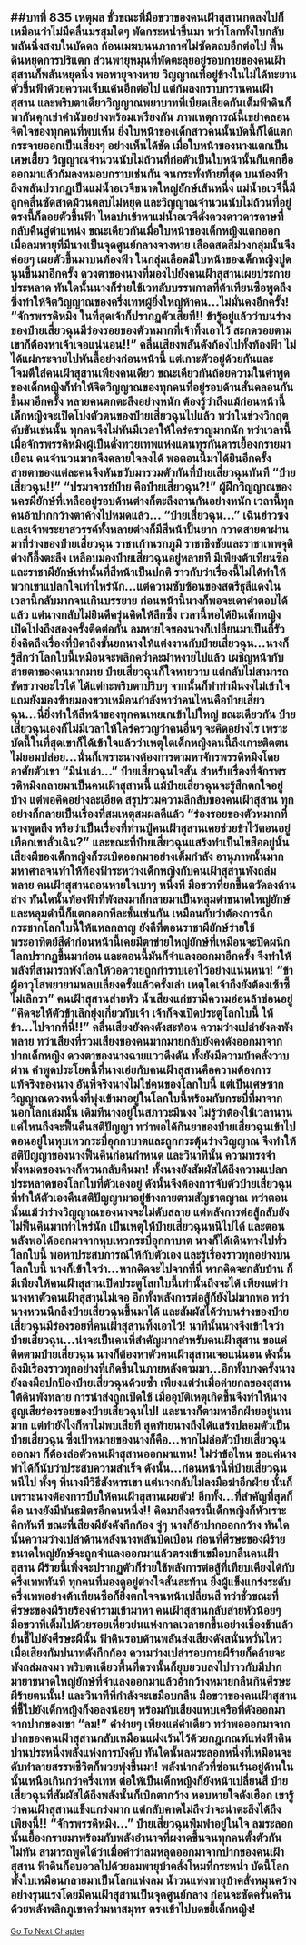 ##บทที่ 835 เหตุผล
ชั่วขณะที่มือขวาของคนเฝ้าสุสานกดลงไปก็เหมือนว่าไม่มีคลื่นมรสุมใดๆ พัดกระหน่ำขึ้นมา ทว่าโลกทั้งใบกลับพลันนิ่งสงบในบัดดล
ก้อนเมฆบนนภากาศไม่ซัดตลบอีกต่อไป พื้นดินหยุดการปริแตก ส่วนพายุหมุนที่พัดตะลุยอยู่รอบกายของคนเฝ้าสุสานก็พลันหยุดนิ่ง พอพายุจางหาย วิญญาณที่อยู่ข้างในไม่ได้ทะยานตัวขึ้นฟ้าด้วยความเจ็บแค้นอีกต่อไป แต่ก้มลงกราบกรานคนเฝ้าสุสาน และพริบตาเดียววิญญาณพยาบาทที่เบียดเสียดกันเต็มฟ้าดินก็พากันคุกเข่าคำนับอย่างพร้อมเพรียงกัน
ภาพเหตุการณ์นี้เขย่าคลอนจิตใจของทุกคนที่พบเห็น ยิ่งใบหน้าของเด็กสาวคนนั้นบัดนี้ก็ได้แตกกระจายออกเป็นเสี่ยงๆ อย่างเห็นได้ชัด เมื่อใบหน้าของนางแตกเป็นเศษเสี้ยว วิญญาณจำนวนนับไม่ถ้วนที่ก่อตัวเป็นใบหน้านั้นก็แตกฮือออกมาแล้วก้มลงหมอบกราบเช่นกัน
จนกระทั่งท้ายที่สุด บนท้องฟ้าถึงพลันปรากฏเป็นแม่น้ำอเวจีขนาดใหญ่ยักษ์เส้นหนึ่ง แม่น้ำอเวจีนี้มีลูกคลื่นซัดสาดม้วนตลบไม่หยุด และวิญญาณจำนวนนับไม่ถ้วนที่อยู่ตรงนี้ก็ลอยตัวขึ้นฟ้า ไหลบ่าเข้าหาแม่น้ำอเวจีดั่งดวงดาวดารดาษที่กลับคืนสู่ตำแหน่ง
ขณะเดียวกันเมื่อใบหน้าของเด็กหญิงแตกออก เมื่อลมพายุที่มีนางเป็นจุดศูนย์กลางจางหาย เลือดสดสีม่วงกลุ่มนั้นจึงค่อยๆ เผยตัวขึ้นมาบนท้องฟ้า ในกลุ่มเลือดมีใบหน้าของเด็กหญิงปูดนูนขึ้นมาอีกครั้ง ดวงตาของนางที่มองไปยังคนเฝ้าสุสานเผยประกายประหลาด ทันใดนั้นนางก็ร่ายใช้เวทลับบรรพกาลที่ต้าเทียนซือพูดถึงซึ่งทำให้จิตวิญญาณของครึ่งเทพผู้ยิ่งใหญ่ห้าคน...ไม่มั่นคงอีกครั้ง!
“จักรพรรดิหมิง ในที่สุดเจ้าก็ปรากฏตัวเสียที!! ข้ารู้อยู่แล้วว่าบนร่างของป๋ายเสี่ยวฉุนมีร่องรอยของตัวหมากที่เจ้าทิ้งเอาไว้ สะกดรอยตามเขาก็ต้องหาเจ้าเจอแน่นอน!!”
คลื่นเสียงพลันดังก้องไปทั้งท้องฟ้า ไม่ได้แผ่กระจายไปพันลี้อย่างก่อนหน้านี้ แต่เกาะตัวอยู่ด้วยกันและโจมตีใส่คนเฝ้าสุสานเพียงคนเดียว ขณะเดียวกันถ้อยความในคำพูดของเด็กหญิงก็ทำให้จิตวิญญาณของทุกคนที่อยู่รอบด้านสั่นคลอนกันขึ้นมาอีกครั้ง หลายคนตกตะลึงอย่างหนัก
ต้องรู้ว่าถึงแม้ก่อนหน้านี้เด็กหญิงจะเปิดโปงตัวตนของป๋ายเสี่ยวฉุนไปแล้ว ทว่าในช่วงวิกฤตคับขันเช่นนั้น ทุกคนจึงไม่ทันมีเวลาให้ใคร่ครวญมากนัก ทว่าเวลานี้เมื่อจักรพรรดิหมิงผู้เป็นดั่งทวยเทพแห่งแดนทุรกันดารเยื้องกรายมาเยือน คนจำนวนมากจึงคลายใจลงได้ พอตอนนี้มาได้ยินอีกครั้ง สายตาของแต่ละคนจึงหันขวับมารวมตัวกันที่ป๋ายเสี่ยวฉุนทันที
“ป๋ายเสี่ยวฉุน!!”
“ปรมาจารย์ป๋าย คือป๋ายเสี่ยวฉุน?!” ผู้ฝึกวิญญาณของนครผียักษ์ที่เหลืออยู่รอบด้านต่างก็ตะลึงลานกันอย่างหนัก เวลานี้ทุกคนอ้าปากกว้างตาค้างไปหมดแล้ว...
“ป๋ายเสี่ยวฉุน...” เฉินฮ่าวซงและเจ้าพระยาสวรรค์ทั้งหลายต่างก็มีสีหน้าปั้นยาก กวาดสายตาผ่านมาที่ร่างของป๋ายเสี่ยวฉุน
ราชาเก้านรกภูมิ ราชาชิงชัยและราชาเทพจุติต่างก็อึ้งตะลึง เหลือบมองป๋ายเสี่ยวฉุนอยู่หลายที
มีเพียงต้าเทียนซือและราชาผียักษ์เท่านั้นที่สีหน้าเป็นปกติ ราวกับว่าเรื่องนี้ไม่ได้ทำให้พวกเขาแปลกใจเท่าไหร่นัก...แต่ความซับซ้อนของสตรีธุลีแดงในเวลานี้กลับมากจนเกินบรรยาย
ก่อนหน้านี้นางก็พอจะเดาคำตอบได้แล้ว แต่นางกลับไม่ยินดีครุ่นคิดให้ลึกซึ้ง เวลานี้พอได้ยินเด็กหญิงเปิดโปงถึงสองครั้งติดต่อกัน ลมหายใจของนางก็เปลี่ยนมาเป็นถี่รัว ยิ่งคิดถึงเรื่องที่บิดาถึงขั้นยกนางให้แต่งงานกับป๋ายเสี่ยวฉุน...นางก็รู้สึกว่าโลกใบนี้เหมือนจะพลิกคว่ำคะมำหงายไปแล้ว
เผชิญหน้ากับสายตาของคนมากมาย ป๋ายเสี่ยวฉุนก็ใจหายวาบ แต่กลับไม่สามารถขัดขวางอะไรได้ ได้แต่กะพริบตาปริบๆ จากนั้นก็ทำท่ามึนงงไม่เข้าใจ แถมยังมองซ้ายมองขวาเหมือนกำลังหาว่าคนไหนคือป๋ายเสี่ยวฉุน...นี่ยิ่งทำให้สีหน้าของทุกคนเหยเกเข้าไปใหญ่
ขณะเดียวกัน ป๋ายเสี่ยวฉุนเองก็ไม่มีเวลาให้ใคร่ครวญว่าคนอื่นๆ จะคิดอย่างไร เพราะบัดนี้ในที่สุดเขาก็ได้เข้าใจแล้วว่าเหตุใดเด็กหญิงคนนี้ถึงเกาะติดตนไม่ยอมปล่อย...นั่นก็เพราะนางต้องการตามหาจักรพรรดิหมิงโดยอาศัยตัวเขา
“มิน่าเล่า...” ป๋ายเสี่ยวฉุนใจสั่น สำหรับเรื่องที่จักรพรรดิหมิงกลายมาเป็นคนเฝ้าสุสานนี้ แม้ป๋ายเสี่ยวฉุนจะรู้สึกตกใจอยู่บ้าง แต่พอคิดอย่างละเอียด สรุปรวมความลึกลับของคนเฝ้าสุสาน ทุกอย่างก็กลายเป็นเรื่องที่สมเหตุสมผลดีแล้ว
“ร่องรอยของตัวหมากที่นางพูดถึง หรือว่าเป็นเรื่องที่ท่านปู่คนเฝ้าสุสานเคยช่วยข้าไว้ตอนอยู่เทือกเขาลั่วเฉิน?”
และขณะที่ป๋ายเสี่ยวฉุนแสร้งทำเป็นไขสืออยู่นั้น เสียงผีของเด็กหญิงก็ระเบิดออกมาอย่างเต็มกำลัง อานุภาพนั้นมากมหาศาลจนทำให้ท้องฟ้าระหว่างเด็กหญิงกับคนเฝ้าสุสานพังถล่มทลาย คนเฝ้าสุสานถอนหายใจเบาๆ หนึ่งที มือขวาที่ยกขึ้นตวัดลงด้านล่าง ทันใดนั้นท้องฟ้าที่พังลงมาก็กลายมาเป็นหลุมดำขนาดใหญ่ยักษ์ และหลุมดำนี้ก็แตกออกทีละชั้นเช่นกัน เหมือนกับว่าต้องการฉีกกระชากโลกใบนี้ให้แหลกลาญ ยังดีที่ตอนราชาผียักษ์ร่ายใช้พระอาทิตย์สีดำก่อนหน้านี้เคยมีตาข่ายใหญ่ยักษ์ที่เหมือนจะปิดผนึกโลกปรากฏขึ้นมาก่อน และตอนนี้มันก็จำแลงออกมาอีกครั้ง จึงทำให้พลังที่สามารถพังโลกให้วอดวายถูกกำราบเอาไว้อย่างแน่นหนา!
“ข้าผู้อาวุโสพยายามหลบเลี่ยงครั้งแล้วครั้งเล่า เหตุใดเจ้าถึงยังต้องเซ้าซี้ไม่เลิกรา” คนเฝ้าสุสานส่ายหัว น้ำเสียงแก่ชรามีความอ่อนล้าซ่อนอยู่
“คิดจะให้ตัวข้าเลิกยุ่งเกี่ยวกับเจ้า เจ้าก็จงเปิดประตูโลกใบนี้ ให้ข้า...ไปจากที่นี่!!” คลื่นเสียงยังคงดังสะท้อน ความว่างเปล่ายังคงพังทลาย ทว่าเสียงที่รวมเสียงของคนมากมายกลับยังคงดังออกมาจากปากเด็กหญิง
ดวงตาของนางฉายแววดึงดัน ทั้งยังมีความบ้าคลั่งวาบผ่าน คำพูดประโยคนี้ที่นางเอ่ยกับคนเฝ้าสุสานคือความต้องการแท้จริงของนาง อันที่จริงนางไม่ใช่คนของโลกใบนี้ แต่เป็นเศษซากวิญญาณดวงหนึ่งที่พุ่งเข้ามาอยู่ในโลกใบนี้พร้อมกับกระบี่ที่มาจากนอกโลกเล่มนั้น
เดิมทีนางอยู่ในสภาวะมึนงง ไม่รู้ว่าต้องใช้เวลานานแค่ไหนถึงจะฟื้นคืนสติปัญญา ทว่าพอได้กินยาของป๋ายเสี่ยวฉุนเข้าไปตอนอยู่ในหุบเหวกระบี่อุกกาบาตและถูกกระตุ้นร่างวิญญาณ จึงทำให้สติปัญญาของนางฟื้นคืนก่อนกำหนด และวินาทีนั้น ความทรงจำทั้งหมดของนางก็หวนกลับคืนมา!
ทั้งนางยังสัมผัสได้ถึงความแปลกประหลาดของโลกใบที่ตัวเองอยู่ ดังนั้นจึงต้องการจับตัวป๋ายเสี่ยวฉุนที่ทำให้ตัวเองคืนสติปัญญามาอยู่ข้างกายตามสัญชาตญาณ
ทว่าตอนนั้นแม้ว่าร่างวิญญาณของนางจะไม่ดับสลาย แต่พลังการต่อสู้กลับยังไม่ฟื้นคืนมาเท่าไหร่นัก เป็นเหตุให้ป๋ายเสี่ยวฉุนหนีไปได้ และตอนหลังพอได้ออกมาจากหุบเหวกระบี่อุกกาบาต นางก็ได้เดินทางไปทั่วโลกใบนี้ พอหาประสบการณ์ให้กับตัวเอง และรู้เรื่องราวทุกอย่างบนโลกใบนี้ นางก็เข้าใจว่า...หากคิดจะไปจากที่นี่ หากคิดจะกลับบ้าน ก็มีเพียงให้คนเฝ้าสุสานเปิดประตูโลกใบนี้เท่านั้นถึงจะได้
เพียงแต่ว่านางหาตัวคนเฝ้าสุสานไม่เจอ อีกทั้งพลังการต่อสู้ก็ยังไม่มากพอ ทว่านางหวนนึกถึงป๋ายเสี่ยวฉุนขึ้นมาได้ และสัมผัสได้ว่าบนร่างของป๋ายเสี่ยวฉุนมีร่องรอยที่คนเฝ้าสุสานทิ้งเอาไว้!
นาทีนั้นนางจึงเข้าใจว่า ป๋ายเสี่ยวฉุน...น่าจะเป็นคนที่สำคัญมากสำหรับคนเฝ้าสุสาน ขอแค่ติดตามป๋ายเสี่ยวฉุน นางก็ต้องหาตัวคนเฝ้าสุสานเจอแน่นอน
ดังนั้นถึงมีเรื่องราวทุกอย่างที่เกิดขึ้นในภายหลังตามมา...อีกทั้งบางครั้งนางยังลงมือปกป้องป๋ายเสี่ยวฉุนด้วยซ้ำ เพียงแต่ว่าเมื่อค่ายกลของสุสานใต้ดินพังทลาย การนำส่งถูกเปิดใช้ เมื่ออุบัติเหตุเกิดขึ้นจึงทำให้นางสูญเสียร่องรอยของป๋ายเสี่ยวฉุนไป!
และนางก็ตามหาอีกฝ่ายอยู่นานมาก แต่ทำยังไงก็หาไม่พบเสียที สุดท้ายนางถึงได้แสร้งปลอมตัวเป็นป๋ายเสี่ยวฉุน ซึ่งเป้าหมายของนางก็คือ...หากไม่ล่อตัวป๋ายเสี่ยวฉุนออกมา ก็ต้องล่อตัวคนเฝ้าสุสานออกมาแทน!
ไม่ว่าข้อไหน ขอแค่นางทำได้ก็นับว่าประสบความสำเร็จ ดังนั้น...ก่อนหน้านี้ที่ป๋ายเสี่ยวฉุนหนีไป ทั้งๆ ที่นางมีวิธีสังหารเขา แต่นางกลับไม่ลงมือฆ่าอีกฝ่าย นั่นก็เพราะนางต้องการบีบให้คนเฝ้าสุสานเผยตัว!
อีกทั้ง...ที่สำคัญที่สุดก็คือ นางยังมีพันธมิตรอีกคนหนึ่ง!!
คิดมาถึงตรงนี้เด็กหญิงก็หัวเราะคิกทันที ขณะที่เสียงผียังดังกึกก้อง จู่ๆ นางก็อ้าปากออกกว้าง ทันใดนั้นความว่างเปล่าด้านหลังนางพลันบิดเบือน ก่อนที่ศีรษะของผีร้ายขนาดใหญ่ยักษ์จะถูกจำแลงออกมาแล้วตรงเข้าเขมือบกลืนคนเฝ้าสุสาน
ผีร้ายนี้เพิ่งจะปรากฏตัวก็ร่ายใช้พลังการต่อสู้ที่เทียบเคียงได้กับครึ่งเทพทันที ทุกคนที่มองดูอยู่ต่างใจสั่นสะท้าน ยิ่งผู้แข็งแกร่งระดับครึ่งเทพอย่างต้าเทียนซือก็ยิ่งตกใจจนหน้าเปลี่ยนสี
ทว่าชั่วขณะที่ศีรษะของผีร้ายร้องคำรามเข้ามาหา คนเฝ้าสุสานกลับส่ายหัวน้อยๆ มือขวาที่เต็มไปด้วยรอยเหี่ยวย่นแห่งกาลเวลายกขึ้นอย่างเชื่องช้าแล้วยื่นชี้ไปยังศีรษะผีนั้น
ฟ้าดินรอบด้านพลันส่งเสียงดังสนั่นหวั่นไหว เมื่อเสียงกัมปนาทดังกึกก้อง ความว่างเปล่ารอบกายผีร้ายก็คล้ายจะพังถล่มลงมา พริบตาเดียวพื้นที่ตรงนั้นก็ยุบยวบลงไปราวกับมีปากมายาขนาดใหญ่ยักษ์ที่จำแลงออกมาแล้วอ้ากว้างหมายกลืนกินศีรษะผีร้ายตนนั้น!
และวินาทีที่กำลังจะเขมือบกลืน มือขวาของคนเฝ้าสุสานที่ชี้ไปยังเด็กหญิงก็งอลงน้อยๆ พร้อมกับเสียงแหบเครือที่ดังออกมาจากปากของเขา
“ลม!”
คำง่ายๆ เพียงแค่คำเดียว ทว่าพอออกมาจากปากของคนเฝ้าสุสานกลับเหมือนแฝงเร้นไว้ด้วยกฎเกณฑ์แห่งฟ้าดินปานประหนึ่งพลังแห่งการบังคับ ทันใดนั้นลมระลอกหนึ่งที่เหมือนจะดับทำลายสรรพชีวิตก็พวยพุ่งขึ้นมา!
พลังน่ากลัวที่ซ่อนเร้นอยู่ด้านในนั้นเหนือเกินกว่าครึ่งเทพ ต่อให้เป็นเด็กหญิงก็ยังหน้าเปลี่ยนสี ป๋ายเสี่ยวฉุนที่สัมผัสได้ถึงพลังนั้นก็เบิกตากว้าง หอบหายใจดังเฮือก เขารู้ว่าคนเฝ้าสุสานแข็งแกร่งมาก แต่กลับคาดไม่ถึงว่าจะน่าตะลึงได้ถึงเพียงนี้!!
“จักรพรรดิหมิง...” ป๋ายเสี่ยวฉุนพึมพำอยู่ในใจ
ลมระลอกนั้นเยื้องกรายมาพร้อมกับพลังอำนาจที่ผงาดขึ้นจนทุกคนตั้งตัวกันไม่ทัน สามารถพูดได้ว่าเมื่อคำว่าลมหลุดออกมาจากปากของคนเฝ้าสุสาน ฟ้าดินก็อบอวลไปด้วยลมพายุบ้าคลั่งโหมที่กระหน่ำ
บัดนี้โลกทั้งใบเหมือนกลายมาเป็นโลกแห่งลม น้ำวนแห่งพายุบ้าคลั่งหมุนคว้างอย่างรุนแรงโดยมีคนเฝ้าสุสานเป็นจุดศูนย์กลาง ก่อนจะซัดครั่นครืนด้วยพลังพลิกภูเขาคว่ำมหาสมุทร ตรงเข้าไปบดขยี้เด็กหญิง!
------


[Go To Next Chapter]( ./273.md)